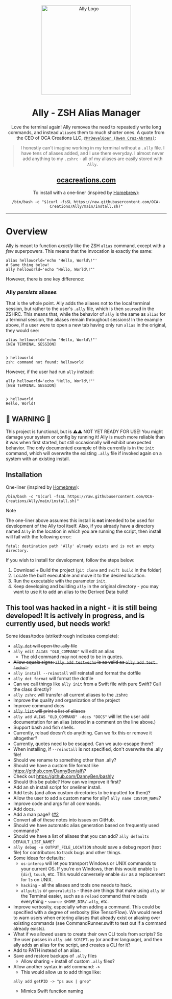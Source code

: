 <div align='center'>
<img src="https://user-images.githubusercontent.com/104732280/282874044-6ccf9357-c35f-49ed-bc0f-76a841f1a9b6.svg" alt="Ally Logo" width=280>

# Ally - ZSH Alias Manager

Love the terminal again! Ally removes the need to repeatedly write long commands, and instead `alias`es them to much shorter ones. A quote from the CEO of OCA Creations LLC, [`@MrDevel0per (Owen Cruz-Abrams)`](https://github.com/MrDevel0per):
> I honestly can't imagine working in my terminal without a `.ally` file. I have tens of aliases added, and I use them everyday. I almost never add anything to my `.zshrc` - all of my aliases are easily stored with `Ally`.

<!-- Github tags here -->
## [ocacreations.com](https://ocacreations.com)

To install with a one-liner (inspired by [Homebrew](https://brew.sh)):
```
/bin/bash -c "$(curl -fsSL https://raw.githubusercontent.com/OCA-Creations/Ally/main/install.sh)"
```
---
</div>



# Overview
Ally is meant to function _exactly_ like the ZSH `alias` command, except with a *few* superpowers. This means that the invocation is exactly the same:
```
alias helloworld='echo "Hello, World\!"'
# Same thing below!
ally helloworld='echo "Hello, World\!"'
```
However, there is one key difference:
### Ally _persists_ aliases
That is the whole point. Ally adds the aliases not to the local terminal session, but rather to the user's `.ally` file, which is then `source`d in the ZSHRC. This means that, while the behavior of `ally` is the same as `alias` for a terminal session, the aliases remain throughout sessions! In the example above, if a user were to open a new tab having only run `alias` in the original, they would see:
```
alias helloworld='echo "Hello, World\!"'
[NEW TERMINAL SESSION]


❯ helloworld
zsh: command not found: helloworld
```
However, if the user had run `ally` instead:
```
ally helloworld='echo "Hello, World\!"'
[NEW TERMINAL SESSION]


❯ helloworld
Hello, World!
```


## 🚧 WARNING 🚧
This project is functional, but is ⚠️⚠️ NOT YET READY FOR USE! You might damage your system or config by running it! Ally is much more reliable than it was when first started, but still occasionally will exhibit unexpected behavior. The only documented example of this currently is in the `init` command, which will overwrite the existing `.ally` file if invoked again on a system with an existing install.
## Installation
One-liner (inspired by [Homebrew](https://brew.sh)):
```
/bin/bash -c "$(curl -fsSL https://raw.githubusercontent.com/OCA-Creations/Ally/main/install.sh)"
```
> [!NOTE]  
> The one-liner above assumes this install is **not** intended to be used for development of the Ally tool itself. Also, if you already have a directory named `Ally` in the location in which you are running the script, then install will fail with the following error:
> ```
> fatal: destination path 'Ally' already exists and is not an empty directory.
> ```
If you wish to install for development, follow the steps below:
1. Download + Build the project (`git clone` and `swift build` in the folder)
2. Locate the built executable and move it to the desired location.
3. Run the executable with the parameter `init`.
4. Keep developing and building `ally` in the original directory - you may want to use it to add an alias to the Derived Data build!
## This tool was hacked in a night - it is still being developed! It is actively in progress, and is currently used, but needs work!
Some ideas/todos (strikethrough indicates complete):
- <s>`ally dot` will open the .ally file</s>
- `ally edit ALIAS "OLD_COMMAND"` will edit an alias
    - The old command may not need to be in quotes.
- <s>Allow equals signs: `ally add test=echo` is as valid as `ally add test 'echo'`.</s>
- `ally install --reinstall` will reinstall and format the dotfile
- `ally dot format` will format the dotfile
- Can we call things like `ally init` from a Swift file with pure Swift? Call the class directly?
- `ally zshrc` will transfer all current aliases to the .zshrc
- Improve the quality and organization of the project
- Improve command docs
- <s>`ally list` will print a list of aliases</s>
- `ally add ALIAS "OLD_COMMAND" -docs "DOCS"` will let the user add documentation for an alias (stored in a comment on the line above.)
- Support bash and fish shells.
- Currently, reload doesn't do anything. Can we fix this or remove it altogether?
- Currently, quotes need to be escaped. Can we auto-escape them?
- When installing, if `--reinstall` is not specified, don't overwrite the .ally file!
- Should we rename to something other than .ally?
- Should we have a custom file format like https://github.com/DannyBen/alf\?
- Check out https://github.com/DannyBen/bashly
- Should this be public? How can we improve it first?
- Add an sh install script for oneliner install.
- Add tests (and allow custom directories to be inputted for them)?
- Allow the user to add a custom name for ally? `ally name CUSTOM_NAME`?
- Improve code and args for all commands.
- Add docs.
- Add a man page? ([#2](https://github.com/OCA-Creations/Ally/issues/2)
- Convert all of these notes into issues on GitHub.
- Should we have automatic alias generation based on frequently used commands?
- Should we have a list of aliases that you can add? `ally defaults DEFAULT_LIST_NAME`?
- `ally debug -o OUTPUT_FILE_LOCATION` should save a debug report (text file) for contributors to track bugs and other things.
- Some ideas for defaults:
    - `os-interop` will let you transport Windows or UNIX commands to your current OS. If you're on Windows, then this would enable `ls` (`dir`), `touch`, etc. This would conversely enable `dir` as a replacement for `ls` on UNIX.
    - `hacking` - all the aliases and tools one needs to hack.
    - `allyutils` or `generalutils` - these are things that make using `ally` or the Terminal easier, such as a `reload` command that reloads everything - `source $HOME_DIR/.ally`, etc.
- Improve verbosity, especially when adding a command. This could be specified with a degree of verbosity (like TensorFlow). We would need to warn users when entering aliases that already exist or aliasing over existing commands (see CommandRunner.swift to test out if a command already exists).
- What if we allowed users to create their own CLI tools from scripts? So the user passes in `ally add SCRIPT.py` (or another language), and then ally adds an alias for the script, and creates a CLI for it?
- Add to PATH instead of an alias.
- Save and restore backups of `.ally` files
    - Allow sharing + install of custom `.ally` files?
- Allow another syntax in `add` command: `->`
    - This would allow us to add things like:
    ```
    ally add getPID -> "ps aux | grep"
    ```
    - Mimics Swift function naming
